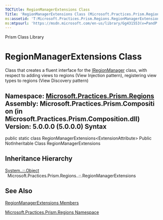 ```yaml
---
TOCTitle: RegionManagerExtensions Class
Title: 'RegionManagerExtensions Class (Microsoft.Practices.Prism.Regions)'
ms:assetid: 'T:Microsoft.Practices.Prism.Regions.RegionManagerExtensions'
ms:mtpsurl: 'https://msdn.microsoft.com/en-us/library/Gg431553(v=PandP.50)'
---
```


Prism Class Library

RegionManagerExtensions Class
=============================

Class that creates a fluent interface for the [IRegionManager](https://msdn.microsoft.com/t:microsoft.practices.prism.regions.iregionmanager) class, with respect to adding views to regions (View Injection pattern), registering view types to regions (View Discovery pattern)

**Namespace:** [Microsoft.Practices.Prism.Regions](https://msdn.microsoft.com/n:microsoft.practices.prism.regions)
**Assembly:** Microsoft.Practices.Prism.Composition (in Microsoft.Practices.Prism.Composition.dll) Version: 5.0.0.0 (5.0.0.0)
Syntax
------

<span id="syntaxToggle"></span>public static class RegionManagerExtensions&lt;ExtensionAttribute&gt; Public NotInheritable Class RegionManagerExtensions

Inheritance Hierarchy
---------------------

<span id="familyToggle"></span>[System..::.Object](http://msdn2.microsoft.com/en-us/library/e5kfa45b)
  Microsoft.Practices.Prism.Regions..::.RegionManagerExtensions

See Also
--------

<span id="seeAlsoToggle"></span>
[RegionManagerExtensions Members](https://msdn.microsoft.com/allmembers.t:microsoft.practices.prism.regions.regionmanagerextensions)

[Microsoft.Practices.Prism.Regions Namespace](https://msdn.microsoft.com/n:microsoft.practices.prism.regions)
